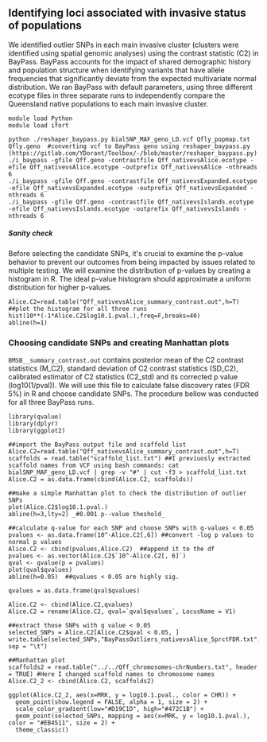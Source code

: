 ## Identifying loci associated with invasive status of populations
We identified outlier SNPs in each main invasive cluster (clusters were identified using spatial genomic analyses) using the contrast statistic (C2) in BayPass.
BayPass accounts for the impact of shared demographic history and population structure when identifying variants that have allele frequencies that significantly deviate from the expected multivariate normal distribution.
We ran BayPass with default parameters, using three different ecotype files in three separate runs to independently compare the Queensland native populations to each main invasive cluster. 

```
module load Python
module load ifort

python ./reshaper_baypass.py bialSNP_MAF_geno_LD.vcf Qfly_popmap.txt Qfly.geno  #converting vcf to BayPass geno using reshaper_baypass.py (https://gitlab.com/YDorant/Toolbox/-/blob/master/reshaper_baypass.py)
./i_baypass -gfile Qff.geno -contrastfile Qff_nativevsAlice.ecotype -efile Qff_nativevsAlice.ecotype -outprefix Qff_nativevsAlice -nthreads 6
./i_baypass -gfile Qff.geno -contrastfile Qff_nativevsExpanded.ecotype -efile Qff_nativevsExpanded.ecotype -outprefix Qff_nativevsExpanded -nthreads 6
./i_baypass -gfile Qff.geno -contrastfile Qff_nativevsIslands.ecotype -efile Qff_nativevsIslands.ecotype -outprefix Qff_nativevsIslands -nthreads 6
```

##### Sanity check
Before selecting the candidate SNPs, it's crucial to examine the p-value behavior to prevent our outcomes from being impacted by issues related to multiple testing. We will examine the distribution of p-values by creating a histogram in R. The ideal p-value histogram should approximate a uniform distribution for higher p-values.
```
Alice.C2=read.table("Qff_nativevsAlice_summary_contrast.out",h=T) ##plot the histogram for all three runs
hist(10**(-1*Alice.C2$log10.1.pval.),freq=F,breaks=40)
abline(h=1)
```

### Choosing candidate SNPs and creating Manhattan plots
`BMSB__summary_contrast.out` contains posterior mean of the C2 contrast statistics (M_C2), standard deviation of C2 contrast statistics (SD_C2), calibrated estimator of C2 statistics (C2_std) and its corrected p value (log10(1/pval)). We will use this file to calculate false discovery rates (FDR 5%) in R and choose candidate SNPs. The procedure bellow was conducted for all three BayPass runs.
```
library(qvalue)
library(dplyr)
library(ggplot2)

##import the BayPass output file and scaffold list
Alice.C2=read.table("Qff_nativevsAlice_summary_contrast.out",h=T)
scaffolds = read.table("scaffold_list.txt") ##I previuosly extracted scaffold names from VCF using bash commands: cat bialSNP_MAF_geno_LD.vcf | grep -v "#" | cut -f3 > scaffold_list.txt
Alice.C2 = as.data.frame(cbind(Alice.C2, scaffolds))

##make a simple Manhattan plot to check the distribution of outlier SNPs
plot(Alice.C2$log10.1.pval.)
abline(h=3,lty=2) _#0.001 p--value theshold_

##calculate q-value for each SNP and choose SNPs with q-values < 0.05
pvalues <- as.data.frame(10^-Alice.C2[,6]) ##convert -log p values to normal p values
Alice.C2 <- cbind(pvalues,Alice.C2)  ##append it to the df
pvalues <- as.vector(Alice.C2$`10^-Alice.C2[, 6]`)
qval <- qvalue(p = pvalues)
plot(qval$qvalues)
abline(h=0.05)  ##qvalues < 0.05 are highly sig.

qvalues = as.data.frame(qval$qvalues)

Alice.C2 <- cbind(Alice.C2,qvalues)
Alice.C2 = rename(Alice.C2, qval=`qval$qvalues`, LocusName = V1)

##extract those SNPs with q value < 0.05
selected_SNPs = Alice.C2[Alice.C2$qval < 0.05, ]
write.table(selected_SNPs,"BayPassOutliers_nativevsAlice_5prctFDR.txt", sep = "\t")

##Manhattan plot
scaffolds2 = read.table("../../Qff_chromosomes-chrNumbers.txt", header = TRUE) #Here I changed scaffold names to chromosome names
Alice.C2_2 <- cbind(Alice.C2, scaffolds2)

ggplot(Alice.C2_2, aes(x=MRK, y = log10.1.pval., color = CHR)) + 
  geom_point(show.legend = FALSE, alpha = 1, size = 2) +
  scale_color_gradient(low="#D19C1D", high="#472C1B") +
  geom_point(selected_SNPs, mapping = aes(x=MRK, y = log10.1.pval.), color = "#EB4511", size = 2) +
  theme_classic()
  ```
